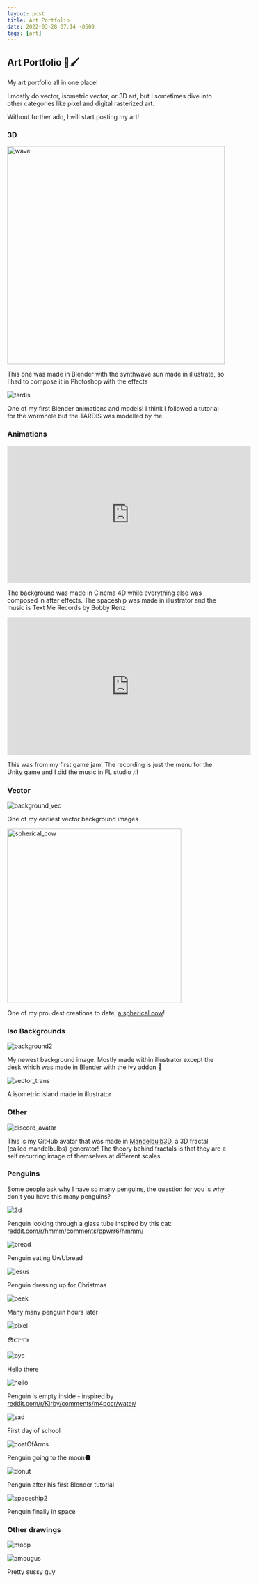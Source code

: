 ```yaml
---
layout: post
title: Art Portfolio
date: 2022-03-28 07:14 -0600
tags: [art]
---
```


## Art Portfolio 🎨🖌️

My art portfolio all in one place!

I mostly do vector, isometric vector, or 3D art, but I sometimes dive into other categories like pixel and digital rasterized art.

Without further ado, I will start posting my art!

### 3D

<img src="../assets/img/art/wave.png" alt="wave" style="width:500px" />

This one was made in Blender with the synthwave sun made in illustrate, so I had to compose it in Photoshop with the effects

![tardis](../assets/img/art/tardis.png)

One of my first Blender animations and models! I think I followed a tutorial for the wormhole but the TARDIS was modelled by me.

### Animations

<iframe width="560" height="315" src="https://www.youtube.com/embed/AJ4S-1067gc" frameborder="0" allow="accelerometer; autoplay; clipboard-write; encrypted-media; gyroscope; picture-in-picture" allowfullscreen></iframe>

The background was made in Cinema 4D while everything else was composed in after effects. The spaceship was made in illustrator and the music is Text Me Records by Bobby Renz

<iframe width="560" height="315" src="https://www.youtube.com/embed/c-YdjWh7LDA" frameborder="0" allow="accelerometer; autoplay; clipboard-write; encrypted-media; gyroscope; picture-in-picture" allowfullscreen></iframe>

This was from my first game jam! The recording is just the menu for the Unity game and I did the music in FL studio 🎶!

### Vector

![background_vec](../assets/img/art/background_vec.png)

One of my earliest vector background images

<img src="../assets/img/art/spherical_cow.svg" alt="spherical_cow" style="width:400px" />

One of my proudest creations to date, [a spherical cow](https://en.wikipedia.org/wiki/Spherical_cow)!

### Iso Backgrounds

![background2](../assets/img/art/background2.png)

My newest background image. Mostly made within illustrator except the desk which was made in Blender with the ivy addon 🌱

![vector_trans](../assets/img/art/vector_trans.png)

A isometric island made in illustrator

### Other

![discord_avatar](../assets/img/art/github_avatar.png)

This is my GitHub avatar that was made in [Mandelbulb3D](https://www.mandelbulb.com/2014/mandelbulb-3d-mb3d-fractal-rendering-software/), a 3D fractal (called mandelbulbs) generator! The theory behind fractals is that they are a self recurring image of themselves at different scales.

### Penguins

Some people ask why I have so many penguins, the question for you is why don't you have this many penguins?

![3d](../assets/img/art/new_cat.png)

Penguin looking through a glass tube inspired by this cat: [reddit.com/r/hmmm/comments/ppwrr6/hmmm/](https://www.reddit.com/r/hmmm/comments/ppwrr6/hmmm/)

![bread](../assets/img/other/bread.png)

Penguin eating UwUbread

![jesus](../assets/img/other/jesus.png)

Penguin dressing up for Christmas

![peek](../assets/img/other/peek.png)

Many many penguin hours later

![pixel](../assets/img/other/pixel.png)

😳👉👈

![bye](../assets/img/art/bye.gif)

Hello there

![hello](../assets/img/art/hello.png)

Penguin is empty inside - inspired by [reddit.com/r/Kirby/comments/m4pccr/water/](https://www.reddit.com/r/Kirby/comments/m4pccr/water/)

![sad](../assets/img/art/sad.png)

First day of school

![coatOfArms](../assets/img/art/coatOfArms.png)

Penguin going to the moon🌑

![donut](../assets/img/art/donut.png)

Penguin after his first Blender tutorial

![spaceship2](../assets/img/art/spaceship2.png)

Penguin finally in space



### Other drawings

![moop](../assets/img/art/moop.png)

![amougus](../assets/img/art/amougus.png)

Pretty sussy guy
